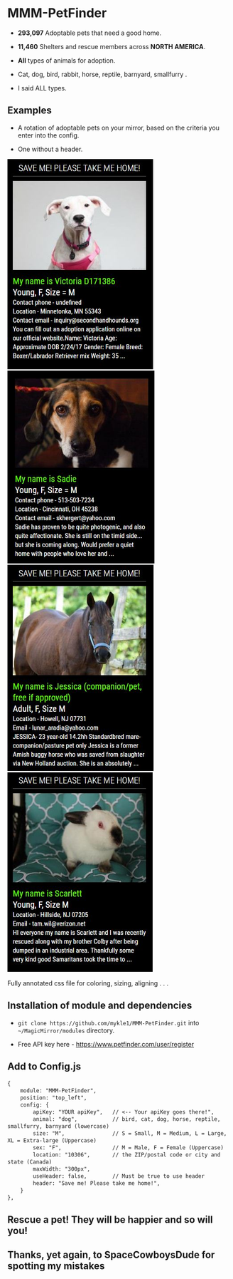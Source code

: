 # MMM-PetFinder

* **293,097** Adoptable pets that need a good home.

* **11,460** Shelters and rescue members across **NORTH AMERICA**.

* **All** types of animals for adoption.

* Cat, dog, bird, rabbit, horse, reptile, barnyard, smallfurry .

* I said ALL types.

## Examples

* A rotation of adoptable pets on your mirror, based on the criteria you enter into the config.

* One without a header.

![](pix/1.JPG) ![](pix/2.JPG)
![](pix/3.JPG) ![](pix/4.JPG)

Fully annotated css file for coloring, sizing, aligning . . .

## Installation of module and dependencies

* `git clone https://github.com/mykle1/MMM-PetFinder.git` into `~/MagicMirror/modules` directory.

* Free API key here - https://www.petfinder.com/user/register

## Add to Config.js

    {
        module: "MMM-PetFinder",
        position: "top_left",
        config: {
			apiKey: "YOUR apiKey",   // <-- Your apiKey goes there!",
			animal: "dog",           // bird, cat, dog, horse, reptile, smallfurry, barnyard (lowercase)
			size: "M",               // S = Small, M = Medium, L = Large, XL = Extra-large (Uppercase)
			sex: "F",                // M = Male, F = Female (Uppercase)
			location: "10306",       // the ZIP/postal code or city and state (Canada)
			maxWidth: "300px",
			useHeader: false,        // Must be true to use header
			header: "Save me! Please take me home!",
        }
    },

## Rescue a pet! They will be happier and so will you!

## Thanks, yet again, to SpaceCowboysDude for spotting my mistakes

